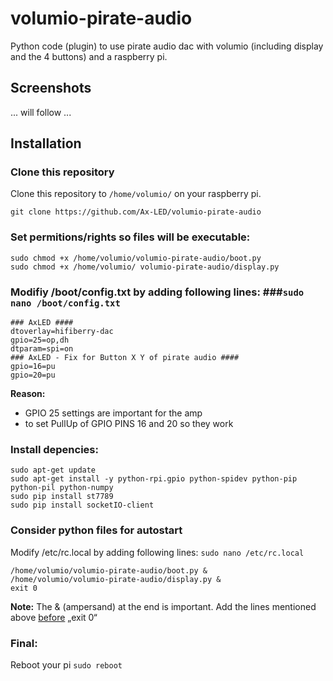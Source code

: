 # volumio-pirate-audio
Python code (plugin) to use pirate audio dac with volumio (including display and the 4 buttons) and a raspberry pi.
## Screenshots
... will follow ...
## Installation
### Clone this repository
Clone this repository to `/home/volumio/` on your raspberry pi.
````
git clone https://github.com/Ax-LED/volumio-pirate-audio
````
### Set permitions/rights so files will be executable:
`sudo chmod +x /home/volumio/volumio-pirate-audio/boot.py`<br>
`sudo chmod +x /home/volumio/ volumio-pirate-audio/display.py`
### Modifiy /boot/config.txt by adding following lines: ###`sudo nano /boot/config.txt`
````
### AxLED ####
dtoverlay=hifiberry-dac
gpio=25=op,dh
dtparam=spi=on
### AxLED - Fix for Button X Y of pirate audio ####
gpio=16=pu
gpio=20=pu
````
<b>Reason:</b>
- GPIO 25 settings are important for the amp
- to set PullUp of GPIO PINS 16 and 20 so they work
### Install depencies:
````
sudo apt-get update
sudo apt-get install -y python-rpi.gpio python-spidev python-pip python-pil python-numpy
sudo pip install st7789
sudo pip install socketIO-client
````
### Consider python files for autostart
Modify /etc/rc.local by adding following lines: `sudo nano /etc/rc.local`
````
/home/volumio/volumio-pirate-audio/boot.py &
/home/volumio/volumio-pirate-audio/display.py &
exit 0
````
<b>Note:</b> The & (ampersand) at the end is important. Add the lines mentioned above <u>before</u> „exit 0“
### Final:
Reboot your pi `sudo reboot`

